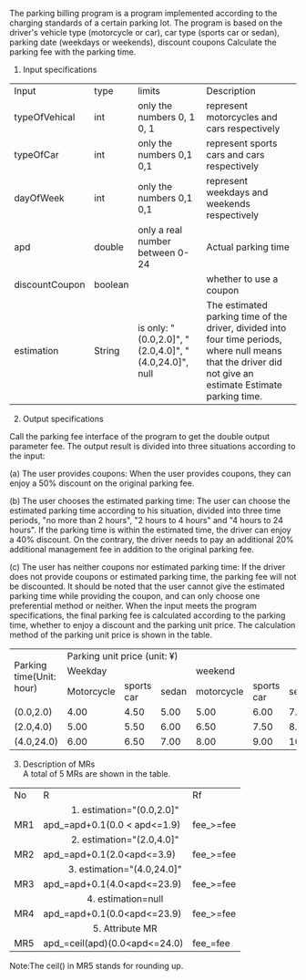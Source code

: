    The parking billing program is a program implemented according to the charging standards of a certain parking lot. The program is based on the driver's vehicle type (motorcycle or car), car type (sports car or sedan), parking date (weekdays or weekends), discount coupons Calculate the parking fee with the parking time.<br>

1. Input specifications

<table><tr>
<td>Input </td> <td>type </td><td>limits</td><td> Description</td></tr>
<tr><td>typeOfVehical</td><td> int</td><td> only the numbers 0, 1 0, 1</td><td> represent motorcycles and cars respectively</td></tr>
<tr><td>typeOfCar</td><td> int</td> <td> only the numbers 0,1 0,1 </td><td>represent sports cars and cars respectively</td></tr>
<tr><td>dayOfWeek</td><td> int</td><td> only the numbers 0,1 0,1</td><td> represent weekdays and weekends respectively</td></tr>
<tr><td>apd</td> <td>double</td> <td>only a real number between 0-24</td><td> Actual parking time</td></tr>
    <tr><td>discountCoupon </td><td>boolean</td> <td></td><td>whether to use a coupon</td></tr>
<tr><td>estimation</td> <td>String</td><td> is only: "(0.0,2.0]", "(2.0,4.0]", "(4.0,24.0]", null</td><td> The estimated parking time of the driver, divided into four time periods, where null means that the driver did not give an estimate Estimate parking time.</td></tr>
</table>


2.  Output specifications

   Call the parking fee interface of the program to get the double output parameter fee. The output result is divided into three situations according to the input:

   (a) The user provides coupons: When the user provides coupons, they can enjoy a 50% discount on the original parking fee.

   (b) The user chooses the estimated parking time: The user can choose the estimated parking time according to his situation, divided into three time periods, "no more than 2 hours", "2 hours to 4 hours" and "4 hours to 24 hours". If the parking time is within the estimated time, the driver can enjoy a 40% discount. On the contrary, the driver needs to pay an additional 20% additional management fee in addition to the original parking fee.

   (c) The user has neither coupons nor estimated parking time: If the driver does not provide coupons or estimated parking time, the parking fee will not be discounted.
       It should be noted that the user cannot give the estimated parking time while providing the coupon, and can only choose one preferential method or neither.
       When the input meets the program specifications, the final parking fee is calculated according to the parking time, whether to enjoy a discount and the parking unit price. The calculation method of the parking unit price is shown in the table.

<table><tr>
<td rowspan="3">Parking time(Unit: hour)</td><td colspan="6"> Parking unit price (unit: ¥)</td></tr>
</td><td colspan="3">Weekday</td><td colspan="3"> weekend</td></tr>
<tr><td>Motorcycle</td><td> sports car</td> <td>sedan</td> <td>motorcycle </td><td>sports car </td><td>sedan</td></tr>
<tr><td>(0.0,2.0)</td> <td>4.00 </td><td>4.50</td> <td>5.00</td><td> 5.00</td> <td>6.00 </td><td>7.00</td></tr>
<tr><td>(2.0,4.0)</td><td> 5.00</td><td> 5.50</td><td> 6.00 </td><td>6.50 </td><td>7.50</td><td> 8.50</td></tr>
<tr><td>(4.0,24.0)</td> <td>6.00 </td><td>6.50</td> <td>7.00</td><td> 8.00 </td><td>9.00 </td><td>10.00</td></tr>
</table>


3. Description of MRs<br>
   A total of 5 MRs are shown in the table.

<table><tr><td>No</td><td> R </td><td>Rf</td></tr>
   <tr><td colspan="3"><center>1. estimation="(0.0,2.0]"</center></td></tr>
<tr><td>MR1 </td><td>apd_=apd+0.1(0.0 &lt; apd<=1.9)</td> <td> fee_>=fee</td></tr>
    <tr><td colspan="3"><center>2. estimation="(2.0,4.0]"</center></td></tr>
<tr><td>MR2 </td><td>apd_=apd+0.1(2.0&lt;apd<=3.9)</td><td> fee_>=fee</td></tr>
    <tr><td colspan="3"><center>3. estimation="(4.0,24.0]"</center></td></tr>
<tr><td>MR3</td><td> apd_=apd+0.1(4.0&lt;apd<=23.9)</td> <td>fee_>=fee</td></tr>
    <tr><td colspan="3"><center>4. estimation=null</center></td></tr>
<tr><td>MR4</td><td> apd_=apd+0.1(0.0&lt;apd<=23.9) </td><td>fee_>=fee</td></tr>
    <tr><td colspan="3"><center>5. Attribute MR</center></td></tr>
<tr><td>MR5</td> <td>apd_=ceil(apd)(0.0&lt;apd<=24.0)</td> <td>fee_=fee</td></tr>
</table>


Note:The ceil() in MR5 stands for rounding up.

